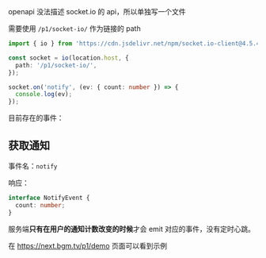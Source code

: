 openapi 没法描述 socket.io 的 api，所以单独写一个文件

需要使用 `/p1/socket-io/` 作为链接的 path

```ts
import { io } from 'https://cdn.jsdelivr.net/npm/socket.io-client@4.5.4/dist/socket.io.esm.min.js';

const socket = io(location.host, {
  path: '/p1/socket-io/',
});

socket.on('notify', (ev: { count: number }) => {
  console.log(ev);
});
```

目前存在的事件：

## 获取通知

事件名：`notify`

响应：

```ts
interface NotifyEvent {
  count: number;
}
```

服务端**只有在用户的通知计数改变的时候**才会 emit 对应的事件，没有定时心跳。

在 https://next.bgm.tv/p1/demo 页面可以看到示例
